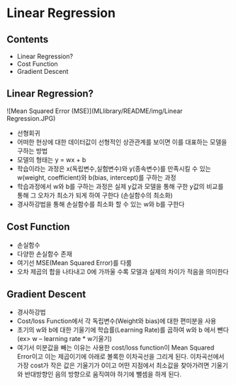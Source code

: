 # Linear Regression
## Contents
* Linear Regression?
* Cost Function
* Gradient Descent

## Linear Regression?
![Mean Squared Error (MSE)](MLlibrary/README/img/Linear Regression.JPG)
* 선형회귀
* 어떠한 현상에 대한 데이터값이 선형적인 상관관계를 보이면 이를 대표하는 모델을 구하는 방법
* 모델의 형태는 y = wx + b
* 학습이라는 과정은 x(독립변수,실험변수)와 y(종속변수)를 만족시킬 수 있는 w(weight, coefficient)와 b(bias, intercept)를 구하는 과정
* 학습과정에서 w와 b를 구하는 과정은 실제 y값과 모델을 통해 구한 y값의 비교를 통해 그 오차가 최소가 되게 하여 구한다 (손실함수의 최소화)
* 경사하강법을 통해 손실함수를 최소화 할 수 있는 w와 b를 구한다

## Cost Function
* 손실함수
* 다양한 손실함수 존재
* 여기선 MSE(Mean Squared Error)를 다룸
* 오차 제곱의 합을 나타내고 0에 가까울 수록 모델과 실제의 차이가 적음을 의미한다


## Gradient Descent
* 경사하강법
* Cost/loss Function에서 각 독립변수(Weight와 bias)에 대한 편미분을 사용
* 초기의 w와 b에 대한 기울기에 학습률(Learning Rate)를 곱하여 w와 b 에서 뺀다(ex> w – learning rate * w기울기)
* 여기서 미분값을 빼는 이유는 사용한 cost/loss function이 Mean Squared Error이고 이는 제곱이기에 아래로 볼록한 이차곡선을 그리게 된다. 이차곡선에서 가장 cost가 작은 값은 기울기가 0이고 어떤 지점에서 최소값을 찾아가려면 기울기와 반대방향인 음의 방향으로 움직여야 하기에 뺄셈을 하게 된다.

